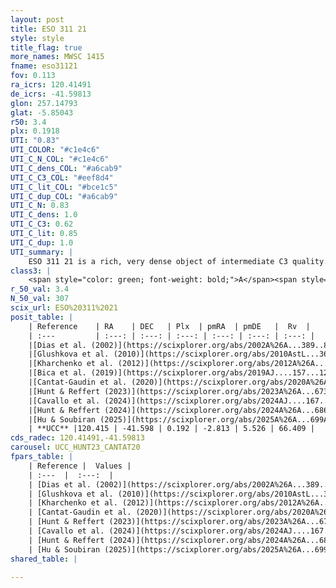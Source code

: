 ```yaml
---
layout: post
title: ESO 311 21
style: style
title_flag: true
more_names: MWSC 1415
fname: eso31121
fov: 0.113
ra_icrs: 120.41491
de_icrs: -41.59813
glon: 257.14793
glat: -5.85043
r50: 3.4
plx: 0.1918
UTI: "0.83"
UTI_COLOR: "#c1e4c6"
UTI_C_N_COL: "#c1e4c6"
UTI_C_dens_COL: "#a6cab9"
UTI_C_C3_COL: "#eef8d4"
UTI_C_lit_COL: "#bce1c5"
UTI_C_dup_COL: "#a6cab9"
UTI_C_N: 0.83
UTI_C_dens: 1.0
UTI_C_C3: 0.62
UTI_C_lit: 0.85
UTI_C_dup: 1.0
UTI_summary: |
    ESO 311 21 is a rich, very dense object of intermediate C3 quality. It is well-studied in the literature.
class3: |
    <span style="color: green; font-weight: bold;">A</span><span style="color: red; font-weight: bold;">C</span>
r_50_val: 3.4
N_50_val: 307
scix_url: ESO%20311%2021
posit_table: |
    | Reference    | RA    | DEC   | Plx  | pmRA  | pmDE   |  Rv  |
    | :---         | :---: | :---: | :---: | :---: | :---: | :---: |
    |[Dias et al. (2002)](https://scixplorer.org/abs/2002A%26A...389..871D) | 120.425 | -41.599 | -- | -14.99 | 10.24 | -- |
    |[Glushkova et al. (2010)](https://scixplorer.org/abs/2010AstL...36...75G) | 120.423 | -41.599 | -- | -- | -- | -- |
    |[Kharchenko et al. (2012)](https://scixplorer.org/abs/2012A%26A...543A.156K) | 120.424 | -41.583 | -- | -8.69 | 6.28 | -- |
    |[Bica et al. (2019)](https://scixplorer.org/abs/2019AJ....157...12B) | 120.439 | -41.602 | -- | -- | -- | -- |
    |[Cantat-Gaudin et al. (2020)](https://scixplorer.org/abs/2020A%26A...640A...1C) | 120.415 | -41.596 | 0.16 | -2.852 | 5.51 | -- |
    |[Hunt & Reffert (2023)](https://scixplorer.org/abs/2023A%26A...673A.114H) | 120.428 | -41.593 | 0.193 | -2.804 | 5.528 | 65.881 |
    |[Cavallo et al. (2024)](https://scixplorer.org/abs/2024AJ....167...12C) | 120.421 | -41.592 | 0.182 | -- | -- | -- |
    |[Hunt & Reffert (2024)](https://scixplorer.org/abs/2024A%26A...686A..42H) | 120.428 | -41.593 | 0.193 | -2.804 | 5.528 | 65.881 |
    |[Hu & Soubiran (2025)](https://scixplorer.org/abs/2025A%26A...699A.246H) | 120.421 | -41.592 | -- | -- | -- | -- |
    | **UCC** |120.415 | -41.598 | 0.192 | -2.813 | 5.526 | 66.409 | 
cds_radec: 120.41491,-41.59813
carousel: UCC_HUNT23_CANTAT20
fpars_table: |
    | Reference |  Values |
    | :---  |  :---:  |
    | [Dias et al. (2002)](https://scixplorer.org/abs/2002A%26A...389..871D) | `E(B-V)=0.49, Dist=2330.0, Age=10.1` |
    | [Glushkova et al. (2010)](https://scixplorer.org/abs/2010AstL...36...75G) | `E(B-V)=0.49, Dm=11.84, Age=10.1` |
    | [Kharchenko et al. (2012)](https://scixplorer.org/abs/2012A%26A...543A.156K) | `e_bv=0.791, distance=5118, log_age=9.3` |
    | [Cantat-Gaudin et al. (2020)](https://scixplorer.org/abs/2020A%26A...640A...1C) | `AVNN=1.83, DMNN=13.68, AgeNN=9.41` |
    | [Hunt & Reffert (2023)](https://scixplorer.org/abs/2023A%26A...673A.114H) | `AV50=1.879, diffAV50=0.828, MOD50=13.283, logAge50=9.398` |
    | [Cavallo et al. (2024)](https://scixplorer.org/abs/2024AJ....167...12C) | `AV50=2.58, dMod50=13.29, logAge50=9.34, [Fe/H]50=-0.18` |
    | [Hunt & Reffert (2024)](https://scixplorer.org/abs/2024A%26A...686A..42H) | `MassJ=1916.36` |
    | [Hu & Soubiran (2025)](https://scixplorer.org/abs/2025A%26A...699A.246H) | `MA22=-0.2, MA23f=-0.39, MA23g=-0.45, MZ23=-0.68, MK24=-0.36, MF24=-0.31` |
shared_table: |
    
---
```

